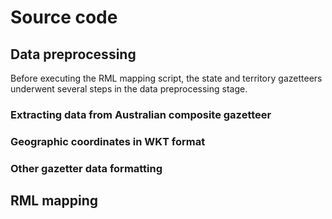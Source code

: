 # Source code
## Data preprocessing 
Before executing the RML mapping script, the state and territory gazetteers underwent several steps in the data preprocessing stage.  
### Extracting data from Australian composite gazetteer
### Geographic coordinates in WKT format
### Other gazetter data formatting 
## RML mapping
